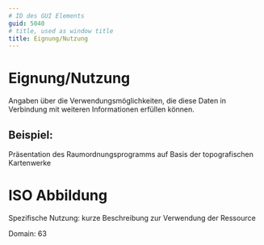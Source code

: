 ```yaml
---
# ID des GUI Elements
guid: 5040
# title, used as window title
title: Eignung/Nutzung
---
```


# Eignung/Nutzung

Angaben über die Verwendungsmöglichkeiten, die diese Daten in Verbindung mit weiteren Informationen erfüllen können.

## Beispiel:

Präsentation des Raumordnungsprogramms auf Basis der topografischen Kartenwerke

# ISO Abbildung

Spezifische Nutzung: kurze Beschreibung zur Verwendung der Ressource

Domain: 63
